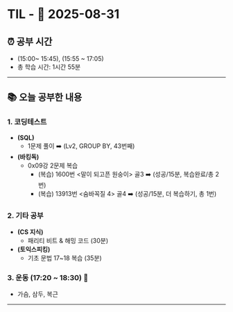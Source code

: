 # TIL - 📅 2025-08-31

## ⏰ 공부 시간
- (15:00~ 15:45), (15:55 ~ 17:05)
- 총 학습 시간: 1시간 55분

---

## 📚 오늘 공부한 내용
### 1. 코딩테스트
- **(SQL)**
  - 1문제 풀이 ➡️ (Lv2, GROUP BY, 43번째)
- **(바킹독)**
  - 0x09강 2문제 복습
    - (복습) 1600번 <말이 되고픈 원숭이> 골3 ➡️ (성공/15분, 복습완료/총 2번)
    - (복습) 13913번 <숨바꼭질 4> 골4 ➡️ (성공/15분, 더 복습하기, 총 1번)

### 2. 기타 공부
- **(CS 지식)**
  - 패리티 비트 & 해밍 코드 (30분)
- **(토익스피킹)**
  - 기초 문법 17~18 복습 (35분)

### 3. 운동 (17:20 ~ 18:30) 👟
- 가슴, 삼두, 복근

---
